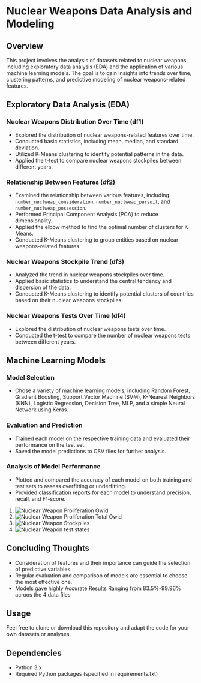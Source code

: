 # Nuclear Weapons Data Analysis and Modeling

## Overview

This project involves the analysis of datasets related to nuclear weapons, including exploratory data analysis (EDA) and the application of various machine learning models. The goal is to gain insights into trends over time, clustering patterns, and predictive modeling of nuclear weapons-related features.

## Exploratory Data Analysis (EDA)

### Nuclear Weapons Distribution Over Time (df1)

- Explored the distribution of nuclear weapons-related features over time.
- Conducted basic statistics, including mean, median, and standard deviation.
- Utilized K-Means clustering to identify potential patterns in the data.
- Applied the t-test to compare nuclear weapons stockpiles between different years.

### Relationship Between Features (df2)

- Examined the relationship between various features, including `number_nuclweap_consideration`, `number_nuclweap_pursuit`, and `number_nuclweap_possession`.
- Performed Principal Component Analysis (PCA) to reduce dimensionality.
- Applied the elbow method to find the optimal number of clusters for K-Means.
- Conducted K-Means clustering to group entities based on nuclear weapons-related features.

### Nuclear Weapons Stockpile Trend (df3)

- Analyzed the trend in nuclear weapons stockpiles over time.
- Applied basic statistics to understand the central tendency and dispersion of the data.
- Conducted K-Means clustering to identify potential clusters of countries based on their nuclear weapons stockpiles.

### Nuclear Weapons Tests Over Time (df4)

- Explored the distribution of nuclear weapons tests over time.
- Conducted the t-test to compare the number of nuclear weapons tests between different years.

## Machine Learning Models

### Model Selection

- Chose a variety of machine learning models, including Random Forest, Gradient Boosting, Support Vector Machine (SVM), K-Nearest Neighbors (KNN), Logistic Regression, Decision Tree, MLP, and a simple Neural Network using Keras.

### Evaluation and Prediction

- Trained each model on the respective training data and evaluated their performance on the test set.
- Saved the model predictions to CSV files for further analysis.

### Analysis of Model Performance

- Plotted and compared the accuracy of each model on both training and test sets to assess overfitting or underfitting.
- Provided classification reports for each model to understand precision, recall, and F1-score.

 1. ![Nuclear Weapon Proliferation Owid](https://github.com/adi271001/ML-Crate/blob/Nuclear-Weapons-Analysis/Nuclear-Weapons-Analysis-And-Classification/Images/nw18.PNG)
 2. ![Nuclear Weapon Proliferation Total Owid](https://github.com/adi271001/ML-Crate/blob/Nuclear-Weapons-Analysis/Nuclear-Weapons-Analysis-And-Classification/Images/nw19.PNG)
 3. ![Nuclear Weapon Stockpiles](https://github.com/adi271001/ML-Crate/blob/Nuclear-Weapons-Analysis/Nuclear-Weapons-Analysis-And-Classification/Images/nw20.PNG)
 4. ![Nuclear Weapon test states](https://github.com/adi271001/ML-Crate/blob/Nuclear-Weapons-Analysis/Nuclear-Weapons-Analysis-And-Classification/Images/nw21.PNG)

## Concluding Thoughts

- Consideration of features and their importance can guide the selection of predictive variables.
- Regular evaluation and comparison of models are essential to choose the most effective one.
- Models gave highly Accurate Results Ranging from 83.5%-99.96% acroos the 4 data files

## Usage

Feel free to clone or download this repository and adapt the code for your own datasets or analyses.

## Dependencies

- Python 3.x
- Required Python packages (specified in requirements.txt)

